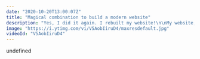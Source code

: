 ```yaml
---
date: "2020-10-20T13:00:07Z"
title: "Magical combination to build a modern website"
description: "Yes, I did it again. I rebuilt my website!\n\nMy website, https://timbenniks.dev, serves as my blog and a repository of my videos and speaking schedule. Though rich in content, the site is fast, accessible, and, most important, has a low carbon footprint. Under optimal conditions, the site scores 100 percent in Lighthouse.\n\nI recently rebuilt the site with several tools, the combination of which is ideal for modern web development. I’m excited about the result of the revamp. Let’s see how long that thrill lasts!\n\nI picked Nuxt version 2.14, which offers the excellent \"target: static\" option, outputting a static website on build. You probably guessed it already: my website adopts the Jamstack model. Jamstack websites are light and easy to distribute, with no reliance on dynamic content at all.\n\nEver tried hacking a static site? That’s hard to do. Also, if you need to scale it to meet demand, simply put it in more places on the content delivery network (CDN). After all, it's only a bunch of static files.\n\nHosting\nFor a smooth sail with Jamstack, I needed a hosting provider for the static assets on the CDN edge with simple capabilities for building and deploying my codebase. Netlify hosted my website before, but I wanted to try another provider for an insight into Netlify’s competition. Vercel, the provider I chose, was effortless to use. A nice surprise!\n\nCMS\nI picked Prismic, a great headless CMS whose features outshine those offered by huge enterprise systems. In particular, Prismic has resolved the rich-text issue many CMSs struggle with. I was also impressed by Prismic’s component-based design system, called slices, with which I can create pages in a component-driven way. I highly recommend checking out Prismic.\n\nSearching and filtering\nTo facilitate filtering of video content, I chose Algolia for indexing through its SaaS platform. The initial setup leveraged Algolia’s Vue.js components, which, despite a rather big footprint, do a lot of heavy lifting. Do have a look at Algolia in action on the site’s video page.\n\nOrchestrating the communication between best-of breed products like Algolia and Prismic is no trivial task. The challenge I faced was to ensure that Angolia updates the index when I add new videos to the Prismic. To make that happen, I created a Vercel lambda function, which is called with a webhook whenever I add a video. The function then queries the CMS for the new video data, after which the lambda updates the video index with the Algolia API. Voila, sheer magic!\n\nWebhooks are useful in decoupled architectures. I set up webhooks to also call Vercel when I publish content. On receiving a ping from a Prismic webhook, Vercel rebuilds the site and updates the CDN edge. Similarly, when I push updated code to GitHub, Vercel redeploys the site.\n\nWebhooks are the glue that helps automate the system. Thanks to Vercel’s high speed, I could deploy a hundred times a day without any part of the system breaking a sweat.\n\nImages\nCloudinary, another best-of-breed system I’ve been using for years, was an obvious choice. Even though Prismic offers an excellent feature set for managing images, Cloudinary struck me as being a better fit.\n\nThe process was straightforward. First, I sent the Prismic images to Cloudinary with the Nuxt Cloudinary module through the fetch system. From there, I transformed the images with the Cloudinary API slated for image URLs, e.g., by changing the file-type-based browser context and by resizing, scaling, and cropping the images accordingly.\n\nIt's open source: https://github.com/timbenniks/timbenniks2020-nuxt\n\nFollow me here:\nWebsite: https://timbenniks.dev/\nTwitter: https://twitter.com/timbenniks\nGithub: https://github.com/timbenniks\n\n#jamstack #dxp #googleaudit"
image: "https://i.ytimg.com/vi/V5AobIiruD4/maxresdefault.jpg"
videoId: "V5AobIiruD4"
---
```


undefined